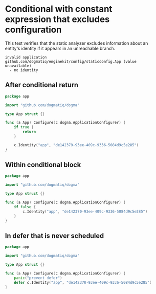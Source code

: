 # Conditional with constant expression that excludes configuration

This test verifies that the static analyzer excludes information about an
entity's identity if it appears in an unreachable branch.

```au:output au:group=matrix
invalid application github.com/dogmatiq/enginekit/config/staticconfig.App (value unavailable)
  - no identity
```

## After conditional return

```go au:input au:group=matrix
package app

import "github.com/dogmatiq/dogma"

type App struct {}

func (a App) Configure(c dogma.ApplicationConfigurer) {
	if true {
        return
	}

	c.Identity("app", "de142370-93ee-409c-9336-5084d9c5e285")
}
```

## Within conditional block

```go au:input au:group=matrix
package app

import "github.com/dogmatiq/dogma"

type App struct {}

func (a App) Configure(c dogma.ApplicationConfigurer) {
	if false {
		c.Identity("app", "de142370-93ee-409c-9336-5084d9c5e285")
	}
}
```

## In defer that is never scheduled

```go au:input au:group=matrix
package app

import "github.com/dogmatiq/dogma"

type App struct {}

func (a App) Configure(c dogma.ApplicationConfigurer) {
	panic("prevent defer")
	defer c.Identity("app", "de142370-93ee-409c-9336-5084d9c5e285")
}
```
